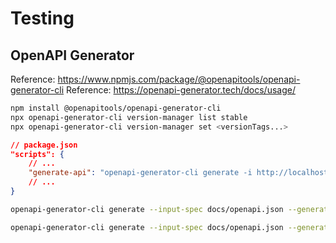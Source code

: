 # Testing

## OpenAPI Generator
Reference: https://www.npmjs.com/package/@openapitools/openapi-generator-cli
Reference: https://openapi-generator.tech/docs/usage/ 
``` bash
npm install @openapitools/openapi-generator-cli
npx openapi-generator-cli version-manager list stable
npx openapi-generator-cli version-manager set <versionTags...>
```

``` json
// package.json
"scripts": {
    // ...
    "generate-api": "openapi-generator-cli generate -i http://localhost:3000/swagger-json -g typescript-angular -o ./src/api --additional-properties=ngVersion=18.2.13,npmName=restClient,supportsES6=true,npmVersion=10.8.2,withInterfaces=true"
    // ...
}
```


``` bash
openapi-generator-cli generate --input-spec docs/openapi.json --generator-name typescript-angular --output ./src/openapi
```

``` bash
openapi-generator-cli generate --input-spec docs/openapi.json --generator-name typescript-angular --output ./src/openapi --additional-properties=ngVersion=18.2.12,npmName=restClient,supportsES6=true,npmVersion=10.8.2,withInterfaces=true
``` 
